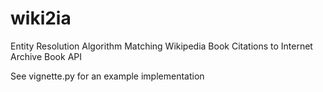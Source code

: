 # wiki2ia
Entity Resolution Algorithm Matching Wikipedia Book Citations to Internet Archive Book API

See vignette.py for an example implementation
